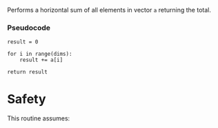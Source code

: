 Performs a horizontal sum of all elements in vector `a` returning the total.

### Pseudocode

```ignore
result = 0

for i in range(dims):
    result += a[i]

return result
```

# Safety

This routine assumes: